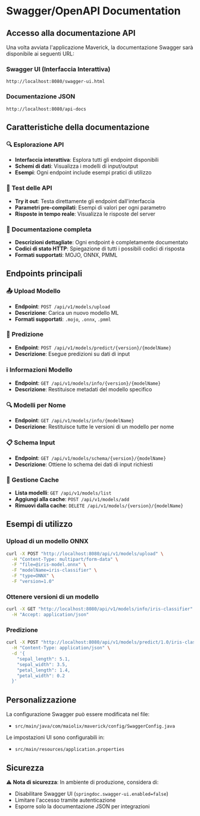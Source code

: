 # Swagger/OpenAPI Documentation

## Accesso alla documentazione API

Una volta avviata l'applicazione Maverick, la documentazione Swagger sarà disponibile ai seguenti URL:

### Swagger UI (Interfaccia Interattiva)
```
http://localhost:8080/swagger-ui.html
```

### Documentazione JSON
```
http://localhost:8080/api-docs
```

## Caratteristiche della documentazione

### 🔍 **Esplorazione API**
- **Interfaccia interattiva**: Esplora tutti gli endpoint disponibili
- **Schemi di dati**: Visualizza i modelli di input/output
- **Esempi**: Ogni endpoint include esempi pratici di utilizzo

### 🧪 **Test delle API**
- **Try it out**: Testa direttamente gli endpoint dall'interfaccia
- **Parametri pre-compilati**: Esempi di valori per ogni parametro
- **Risposte in tempo reale**: Visualizza le risposte del server

### 📖 **Documentazione completa**
- **Descrizioni dettagliate**: Ogni endpoint è completamente documentato
- **Codici di stato HTTP**: Spiegazione di tutti i possibili codici di risposta
- **Formati supportati**: MOJO, ONNX, PMML

## Endpoints principali

### 📤 **Upload Modello**
- **Endpoint**: `POST /api/v1/models/upload`
- **Descrizione**: Carica un nuovo modello ML
- **Formati supportati**: `.mojo`, `.onnx`, `.pmml`

### 🔮 **Predizione**
- **Endpoint**: `POST /api/v1/models/predict/{version}/{modelName}`
- **Descrizione**: Esegue predizioni su dati di input

### ℹ️ **Informazioni Modello**
- **Endpoint**: `GET /api/v1/models/info/{version}/{modelName}`
- **Descrizione**: Restituisce metadati del modello specifico

### 🔍 **Modelli per Nome**
- **Endpoint**: `GET /api/v1/models/info/{modelName}`
- **Descrizione**: Restituisce tutte le versioni di un modello per nome

### 📋 **Schema Input**
- **Endpoint**: `GET /api/v1/models/schema/{version}/{modelName}`
- **Descrizione**: Ottiene lo schema dei dati di input richiesti

### 📝 **Gestione Cache**
- **Lista modelli**: `GET /api/v1/models/list`
- **Aggiungi alla cache**: `POST /api/v1/models/add`
- **Rimuovi dalla cache**: `DELETE /api/v1/models/{version}/{modelName}`

## Esempi di utilizzo

### Upload di un modello ONNX
```bash
curl -X POST "http://localhost:8080/api/v1/models/upload" \
  -H "Content-Type: multipart/form-data" \
  -F "file=@iris-model.onnx" \
  -F "modelName=iris-classifier" \
  -F "type=ONNX" \
  -F "version=1.0"
```

### Ottenere versioni di un modello
```bash
curl -X GET "http://localhost:8080/api/v1/models/info/iris-classifier" \
  -H "Accept: application/json"
```

### Predizione
```bash
curl -X POST "http://localhost:8080/api/v1/models/predict/1.0/iris-classifier" \
  -H "Content-Type: application/json" \
  -d '{
    "sepal_length": 5.1,
    "sepal_width": 3.5,
    "petal_length": 1.4,
    "petal_width": 0.2
  }'
```

## Personalizzazione

La configurazione Swagger può essere modificata nel file:
- `src/main/java/com/maiolix/maverick/config/SwaggerConfig.java`

Le impostazioni UI sono configurabili in:
- `src/main/resources/application.properties`

## Sicurezza

⚠️ **Nota di sicurezza**: In ambiente di produzione, considera di:
- Disabilitare Swagger UI (`springdoc.swagger-ui.enabled=false`)
- Limitare l'accesso tramite autenticazione
- Esporre solo la documentazione JSON per integrazioni
